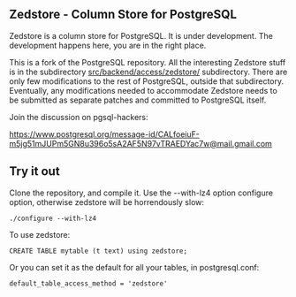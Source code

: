 Zedstore - Column Store for PostgreSQL
--------------------------------------

Zedstore is a column store for PostgreSQL. It is under development. The development happens here, you are in the right place.

This is a fork of the PostgreSQL repository. All the interesting Zedstore stuff is in the subdirectory [src/backend/access/zedstore/](src/backend/access/zedstore/) subdirectory. There are only few modifications to the rest of PostgreSQL, outside that subdirectory. Eventually, any modifications needed to accommodate Zedstore needs to be submitted as separate patches and committed to PostgreSQL itself.

Join the discussion on pgsql-hackers:

https://www.postgresql.org/message-id/CALfoeiuF-m5jg51mJUPm5GN8u396o5sA2AF5N97vTRAEDYac7w@mail.gmail.com


Try it out
----------

Clone the repository, and compile it. Use the --with-lz4 option configure option, otherwise zedstore will be horrendously slow:

    ./configure --with-lz4

To use zedstore:

    CREATE TABLE mytable (t text) using zedstore;

Or you can set it as the default for all your tables, in postgresql.conf:

    default_table_access_method = 'zedstore'

